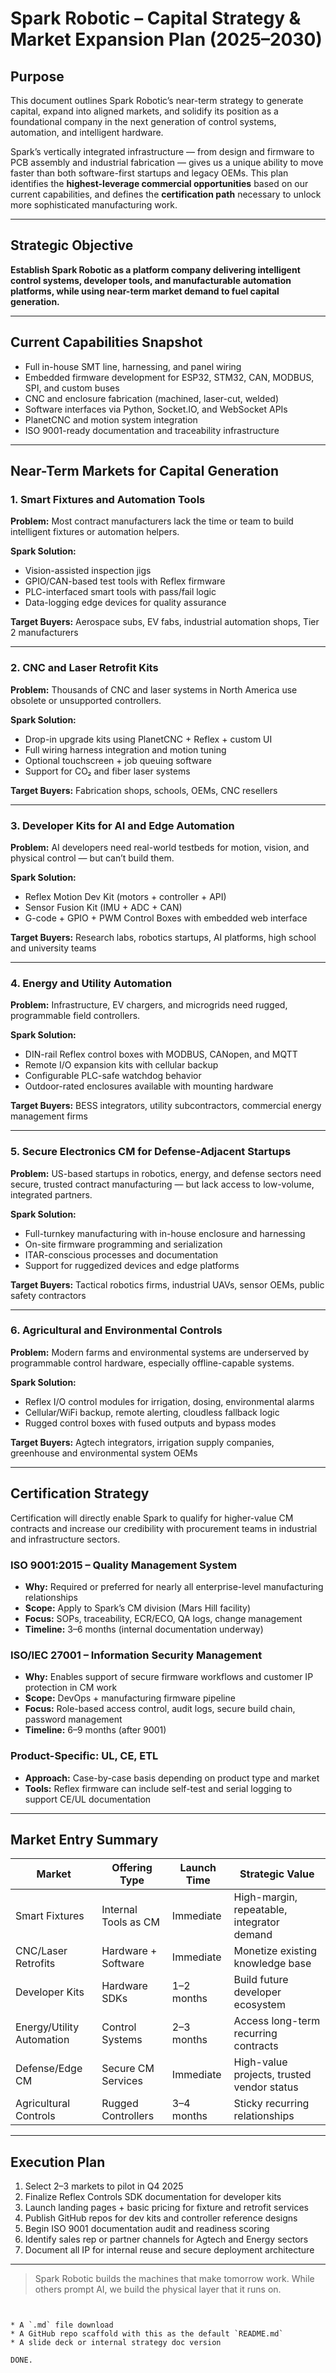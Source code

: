 
# Spark Robotic – Capital Strategy & Market Expansion Plan (2025–2030)

## Purpose

This document outlines Spark Robotic’s near-term strategy to generate capital, expand into aligned markets, and solidify its position as a foundational company in the next generation of control systems, automation, and intelligent hardware.

Spark’s vertically integrated infrastructure — from design and firmware to PCB assembly and industrial fabrication — gives us a unique ability to move faster than both software-first startups and legacy OEMs. This plan identifies the **highest-leverage commercial opportunities** based on our current capabilities, and defines the **certification path** necessary to unlock more sophisticated manufacturing work.

---

## Strategic Objective

**Establish Spark Robotic as a platform company delivering intelligent control systems, developer tools, and manufacturable automation platforms, while using near-term market demand to fuel capital generation.**

---

## Current Capabilities Snapshot

- Full in-house SMT line, harnessing, and panel wiring
- Embedded firmware development for ESP32, STM32, CAN, MODBUS, SPI, and custom buses
- CNC and enclosure fabrication (machined, laser-cut, welded)
- Software interfaces via Python, Socket.IO, and WebSocket APIs
- PlanetCNC and motion system integration
- ISO 9001-ready documentation and traceability infrastructure

---

## Near-Term Markets for Capital Generation

### 1. Smart Fixtures and Automation Tools

**Problem:** Most contract manufacturers lack the time or team to build intelligent fixtures or automation helpers.

**Spark Solution:**
- Vision-assisted inspection jigs
- GPIO/CAN-based test tools with Reflex firmware
- PLC-interfaced smart tools with pass/fail logic
- Data-logging edge devices for quality assurance

**Target Buyers:** Aerospace subs, EV fabs, industrial automation shops, Tier 2 manufacturers

---

### 2. CNC and Laser Retrofit Kits

**Problem:** Thousands of CNC and laser systems in North America use obsolete or unsupported controllers.

**Spark Solution:**
- Drop-in upgrade kits using PlanetCNC + Reflex + custom UI
- Full wiring harness integration and motion tuning
- Optional touchscreen + job queuing software
- Support for CO₂ and fiber laser systems

**Target Buyers:** Fabrication shops, schools, OEMs, CNC resellers

---

### 3. Developer Kits for AI and Edge Automation

**Problem:** AI developers need real-world testbeds for motion, vision, and physical control — but can’t build them.

**Spark Solution:**
- Reflex Motion Dev Kit (motors + controller + API)
- Sensor Fusion Kit (IMU + ADC + CAN)
- G-code + GPIO + PWM Control Boxes with embedded web interface

**Target Buyers:** Research labs, robotics startups, AI platforms, high school and university teams

---

### 4. Energy and Utility Automation

**Problem:** Infrastructure, EV chargers, and microgrids need rugged, programmable field controllers.

**Spark Solution:**
- DIN-rail Reflex control boxes with MODBUS, CANopen, and MQTT
- Remote I/O expansion kits with cellular backup
- Configurable PLC-safe watchdog behavior
- Outdoor-rated enclosures available with mounting hardware

**Target Buyers:** BESS integrators, utility subcontractors, commercial energy management firms

---

### 5. Secure Electronics CM for Defense-Adjacent Startups

**Problem:** US-based startups in robotics, energy, and defense sectors need secure, trusted contract manufacturing — but lack access to low-volume, integrated partners.

**Spark Solution:**
- Full-turnkey manufacturing with in-house enclosure and harnessing
- On-site firmware programming and serialization
- ITAR-conscious processes and documentation
- Support for ruggedized devices and edge platforms

**Target Buyers:** Tactical robotics firms, industrial UAVs, sensor OEMs, public safety contractors

---

### 6. Agricultural and Environmental Controls

**Problem:** Modern farms and environmental systems are underserved by programmable control hardware, especially offline-capable systems.

**Spark Solution:**
- Reflex I/O control modules for irrigation, dosing, environmental alarms
- Cellular/WiFi backup, remote alerting, cloudless fallback logic
- Rugged control boxes with fused outputs and bypass modes

**Target Buyers:** Agtech integrators, irrigation supply companies, greenhouse and environmental system OEMs

---

## Certification Strategy

Certification will directly enable Spark to qualify for higher-value CM contracts and increase our credibility with procurement teams in industrial and infrastructure sectors.

### ISO 9001:2015 – Quality Management System

- **Why:** Required or preferred for nearly all enterprise-level manufacturing relationships
- **Scope:** Apply to Spark’s CM division (Mars Hill facility)
- **Focus:** SOPs, traceability, ECR/ECO, QA logs, change management
- **Timeline:** 3–6 months (internal documentation underway)

### ISO/IEC 27001 – Information Security Management

- **Why:** Enables support of secure firmware workflows and customer IP protection in CM work
- **Scope:** DevOps + manufacturing firmware pipeline
- **Focus:** Role-based access control, audit logs, secure build chain, password management
- **Timeline:** 6–9 months (after 9001)

### Product-Specific: UL, CE, ETL

- **Approach:** Case-by-case basis depending on product type and market
- **Tools:** Reflex firmware can include self-test and serial logging to support CE/UL documentation

---

## Market Entry Summary

| Market                        | Offering Type        | Launch Time | Strategic Value                       |
|------------------------------|----------------------|-------------|----------------------------------------|
| Smart Fixtures               | Internal Tools as CM | Immediate   | High-margin, repeatable, integrator demand |
| CNC/Laser Retrofits          | Hardware + Software  | Immediate   | Monetize existing knowledge base      |
| Developer Kits               | Hardware SDKs        | 1–2 months  | Build future developer ecosystem      |
| Energy/Utility Automation    | Control Systems      | 2–3 months  | Access long-term recurring contracts  |
| Defense/Edge CM              | Secure CM Services   | Immediate   | High-value projects, trusted vendor status |
| Agricultural Controls        | Rugged Controllers   | 3–4 months  | Sticky recurring relationships        |

---

## Execution Plan

1. Select 2–3 markets to pilot in Q4 2025  
2. Finalize Reflex Controls SDK documentation for developer kits  
3. Launch landing pages + basic pricing for fixture and retrofit services  
4. Publish GitHub repos for dev kits and controller reference designs  
5. Begin ISO 9001 documentation audit and readiness scoring  
6. Identify sales rep or partner channels for Agtech and Energy sectors  
7. Document all IP for internal reuse and secure deployment architecture  

---

> Spark Robotic builds the machines that make tomorrow work. While others prompt AI, we build the physical layer that it runs on.
```


* A `.md` file download
* A GitHub repo scaffold with this as the default `README.md`
* A slide deck or internal strategy doc version

DONE.
